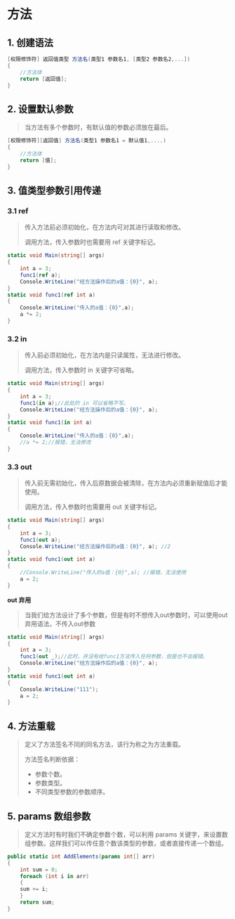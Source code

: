 # 方法

## 1. 创建语法

```C# 
[权限修饰符] 返回值类型 方法名(类型1 参数名1, [类型2 参数名2,...])
{
    //方法体
    return [返回值];
}
```

## 2. 设置默认参数

> 当方法有多个参数时，有默认值的参数必须放在最后。

````C# 
[权限修饰符][返回值] 方法名(类型1 参数名1 = 默认值1,....)
{
    //方法体
    return [值];
}
````

## 3. 值类型参数引用传递

### 3.1 ref

> 传入方法前必须初始化，在方法内可对其进行读取和修改。
>
> 调用方法，传入参数时也需要用 ref 关键字标记。

````C#
static void Main(string[] args)
{
    int a = 3;
    func1(ref a);
    Console.WriteLine("经方法操作后的a值：{0}", a);
}
static void func1(ref int a)
{ 
    Console.WriteLine("传入的a值：{0}",a);
    a *= 2;
}
````

### 3.2 in

> 传入前必须初始化，在方法内是只读属性，无法进行修改。
>
> 调用方法，传入参数时 in 关键字可省略。

````C# 
static void Main(string[] args)
{
    int a = 3;
    func1(in a);//此处的 in 可以省略不写。
    Console.WriteLine("经方法操作后的a值：{0}", a);
}
static void func1(in int a)
{ 
    Console.WriteLine("传入的a值：{0}",a);
    //a *= 2;//报错，无法修改
}
````

### 3.3 out

> 传入前无需初始化，传入后原数据会被清除，在方法内必须重新赋值后才能使用。
>
> 调用方法，传入参数时也需要用 out 关键字标记。

````C# 
static void Main(string[] args)
{
    int a = 3;
    func1(out a);
    Console.WriteLine("经方法操作后的a值：{0}", a); //2
}
static void func1(out int a)
{ 
    //Console.WriteLine("传入的a值：{0}",a); //报错，无法使用
    a = 2;
}
````

**out 弃用**

> 当我们给方法设计了多个参数，但是有时不想传入out参数时，可以使用out弃用语法，不传入out参数

````c#
static void Main(string[] args)
{
    int a = 3;
    func1(out _);//此时，并没有给func1方法传入任何参数，但是也不会报错。
    Console.WriteLine("经方法操作后的a值：{0}", a);
}
static void func1(out int a)
{
    Console.WriteLine("111");
    a = 2;
}
````

## 4. 方法重载

> 定义了方法签名不同的同名方法，该行为称之为方法重载。
>
> 方法签名判断依据：
>
> * 参数个数。
> * 参数类型。
> * 不同类型参数的参数顺序。

## 5. params 数组参数

> 定义方法时有时我们不确定参数个数，可以利用 params 关键字，来设置数组参数。这样我们可以传任意个数该类型的参数，或者直接传递一个数组。

````c#
public static int AddElements(params int[] arr)
{
	int sum = 0;
	foreach (int i in arr)
	{
	sum += i;
	}
	return sum;
}
````

